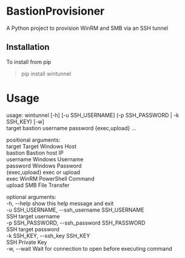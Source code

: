 # BastionProvisioner
A Python project to provision WinRM and SMB via an SSH tunnel

## Installation
To install from pip
> pip install wintunnel

# Usage
usage: wintunnel [-h] [-u SSH_USERNAME] (-p SSH_PASSWORD | -k SSH_KEY) [-w]                                                                                                                                      
                 target bastion username password {exec,upload} ...                                                                                                                                              
                                                                                                                                                                                                                 
positional arguments:                                                                                                                                                                                            
  target                Target Windows Host                                                                                                                                                                      
  bastion               Bastion host IP                                                                                                                                                                          
  username              Windows Username                                                                                                                                                                         
  password              Windows Password                                                                                                                                                                         
  {exec,upload}         exec or upload                                                                                                                                                                           
    exec                WinRM PowerShell Command                                                                                                                                                                 
    upload              SMB File Transfer                                                                                                                                                                        
                                                                                                                                                                                                                 
optional arguments:                                                                                                                                                                                              
  -h, --help            show this help message and exit                                                                                                                                                          
  -u SSH_USERNAME, --ssh_username SSH_USERNAME                                                                                                                                                                   
                        SSH target username                                                                                                                                                                      
  -p SSH_PASSWORD, --ssh_password SSH_PASSWORD                                                                                                                                                                   
                        SSH target password                                                                                                                                                                      
  -k SSH_KEY, --ssh_key SSH_KEY                                                                                                                                                                                  
                        SSH Private Key                                                                                                                                                                          
  -w, --wait            Wait for connection to open before executing command   


